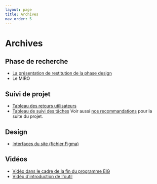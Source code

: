 ```yaml
---
layout: page
title: Archives
nav_order: 5
---
```


# Archives

## Phase de recherche
- [La présentation de restitution de la phase design](https://resana.numerique.gouv.fr/public/document/consulter/1429124?slug=16981)
- Le MIRO

## Suivi de projet
- [Tableau des retours utilisateurs](https://github.com/orgs/Envinorma/projects/2?fullscreen=true)
- [Tableau de suivi des tâches](https://github.com/orgs/Envinorma/projects/1?fullscreen=true)
Voir aussi [nos recommandations](http://localhost:4000/next_steps/recommendations) pour la suite du projet.

## Design
- [Interfaces du site (fichier Figma)](https://www.figma.com/file/F1yza21GVD8lkw7jz3ipDT/Envinorma?node-id=0%3A1)

## Vidéos
- [Vidéo dans le cadre de la fin du programme EIG](https://www.youtube.com/watch?v=JMa3h5d-X0A&t=1s)
- [Vidéo d'introduction de l'outil](https://www.loom.com/share/41d0e1bc23bb489495a58b323fae0348?t=0)
